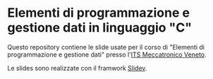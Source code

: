 # Elementi di programmazione e gestione dati in linguaggio "C"

Questo repository contiene le slide usate per il corso di "Elementi di programmazione e gestione dati" presso l'[ITS Meccatronico Veneto](https://www.itsmeccatronico.it).

Le slides sono realizzate con il framwork [Slidev](https://sli.dev).
